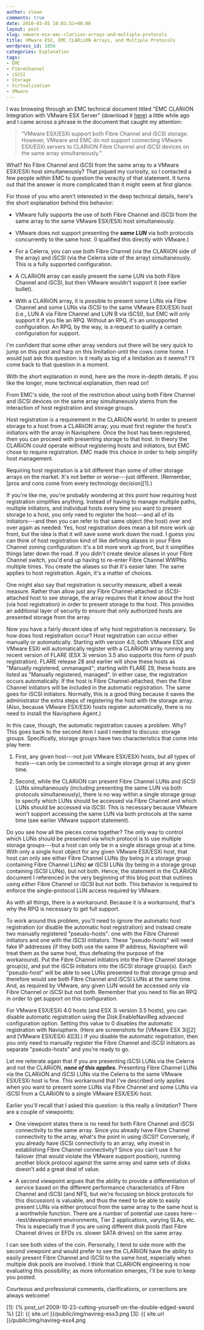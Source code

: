 ```yaml
---
author: slowe
comments: true
date: 2010-03-05 10:01:51+00:00
layout: post
slug: vmware-esx-emc-clariion-arrays-and-multiple-protocols
title: VMware ESX, EMC CLARiiON Arrays, and Multiple Protocols
wordpress_id: 1856
categories: Explanation
tags:
- EMC
- FibreChannel
- iSCSI
- Storage
- Virtualization
- VMware
---
```


I was browsing through an EMC technical document titled "EMC CLARiiON Integration with VMware ESX Server" (download it [here](http://www.emc.com/collateral/hardware/white-papers/h1416-emc-clariion-intgtn-vmware-wp.pdf)) a little while ago and I came across a phrase in the document that caught my attention:

>"VMware ESX/ESXi support both Fibre Channel and iSCSI storage. However, VMware and EMC do not support connecting VMware ESX/ESXi servers to CLARiiON Fibre Channel and iSCSI devices on the same array simultaneously."

What? No Fibre Channel and iSCSI from the same array to a VMware ESX/ESXi host simultaneously? That piqued my curiosity, so I contacted a few people within EMC to question the veracity of that statement. It turns out that the answer is more complicated than it might seem at first glance.

For those of you who aren't interested in the deep technical details, here's the short explanation behind this behavior:

* VMware fully supports the use of both Fibre Channel and iSCSI from the same array to the same VMware ESX/ESXi host simultaneously.

* VMware does not support presenting the **_same LUN_** via both protocols concurrently to the same host. (I qualified this directly with VMware.)

* For a Celerra, you can use both Fibre Channel (via the CLARiiON side of the array) and iSCSI (via the Celerra side of the array) simultaneously. This is a fully supported configuration.

* A CLARiiON array can easily present the same LUN via both Fibre Channel and iSCSI, but then VMware wouldn't support it (see earlier bullet).

* With a CLARiiON array, it is possible to present some LUNs via Fibre Channel and some LUNs via iSCSI to the same VMware ESX/ESXi host (i.e., LUN A via Fibre Channel and LUN B via iSCSI), but EMC will only support it if you file an RPQ. Without an RPQ, it's an unsupported configuration. An RPQ, by the way, is a request to qualify a certain configuration for support.

I'm confident that some other array vendors out there will be very quick to jump on this post and harp on this limitation until the cows come home. I would just ask this question: is it really as big of a limitation as it seems? I'll come back to that question in a moment.

With the short explanation in mind, here are the more in-depth details. If you like the longer, more technical explanation, then read on!

From EMC's side, the root of the restriction about using both Fibre Channel and iSCSI devices on the same array simultaneously stems from the interaction of host registration and storage groups.

Host registration is a requirement in the CLARiiON world. In order to present storage to a host from a CLARiiON array, you must first register the host's initiators with the array in Navisphere. Once the host has been registered, then you can proceed with presenting storage to that host. In theory the CLARiiON could operate without registering hosts and initiators, but EMC chose to require registration. EMC made this choice in order to help simplify host management.

Requiring host registration is a bit different than some of other storage arrays on the market. It's not better or worse---just different. (Remember, [pros and cons come from every technology decision][1].)

If you're like me, you're probably wondering at this point how requiring host registration simplifies anything. Instead of having to manage multiple paths, multiple initiators, and individual hosts every time you want to present storage to a host, you only need to register the host---and all of its initiators---and then you can refer to that same object (the host) over and over again as needed. Yes, host registration does mean a bit more work up front, but the idea is that it will save some work down the road. I guess you can think of host registration kind of like defining aliases in your Fibre Channel zoning configuration: it's a bit more work up front, but it simplifies things later down the road. If you didn't create device aliases in your Fibre Channel switch, you'd end up having to re-enter Fibre Channel WWPNs multiple times. You create the aliases so that it's easier later. The same applies to host registration. Again, it's a matter of choices.

One might also say that registration is security measure, albeit a weak measure. Rather than allow just any Fibre Channel-attached or iSCSI-attached host to see storage, the array requires that it _know_ about the host (via host registration) in order to present storage to the host. This provides an additional layer of security to ensure that only authorized hosts are presented storage from the array.

Now you have a fairly decent idea of why host registration is necessary. So how does host registration occur? Host registration can occur either manually or automatically. Starting with version 4.0, both VMware ESX and VMware ESXi will automatically register with a CLARiiON array running any recent version of FLARE (ESX 3i version 3.5 also supports this form of push registration). FLARE release 28 and earlier will show these hosts as "Manually registered, unmanaged"; starting with FLARE 29, these hosts are listed as "Manually registered, managed". In either case, the registration occurs automatically. If the host is Fibre Channel-attached, then the Fibre Channel initiators will be included in the automatic registration. The same goes for iSCSI initiators. Normally, this is a good thing because it saves the administrator the extra steps of registering the host with the storage array. (Also, because VMware ESX/ESXi hosts register automatically, there is no need to install the Navisphere Agent.)

In this case, though, the automatic registration causes a problem. Why? This goes back to the second item I said I needed to discuss: storage groups. Specifically, storage groups have two characteristics that come into play here:

1. First, any given host---not just VMware ESX/ESXi hosts, but all types of hosts---can only be connected to a single storage group at any given time.

2. Second, while the CLARiiON can present Fibre Channel LUNs and iSCSI LUNs simultaneously (including presenting the same LUN via both protocols simultaneously), there is no way within a single storage group to specify which LUNs should be accessed via Fibre Channel and which LUNs should be accessed via iSCSI. This is necessary because VMware won't support accessing the same LUN via both protocols at the same time (see earlier VMware support statement).

Do you see how all the pieces come together? The only way to control which LUNs should be presented via which protocol is to use multiple storage groups---but a host can only be in a single storage group at a time. With only a single host object for any given VMware ESX/ESXi host, that host can only see either Fibre Channel LUNs (by being in a storage group containing Fibre Channel LUNs) **or** iSCSI LUNs (by being in a storage group containing iSCSI LUNs), but not both. Hence, the statement in the CLARiiON document I referenced in the very beginning of this blog post that outlines using _either_ Fibre Channel or iSCSI but not both. This behavior is required to enforce the single-protocol LUN access required by VMware.

As with all things, there is a workaround. Because it is a workaround, that's why the RPQ is necessary to get full support.

To work around this problem, you'll need to ignore the automatic host registration (or disable the automatic host registration) and instead create two manually registered "pseudo-hosts": one with the Fibre Channel initiators and one with the iSCSI initiators. These "pseudo-hosts" will need fake IP addresses (if they both use the same IP address, Navisphere will treat them as the same host, thus defeating the purpose of the workaround). Put the Fibre Channel initiators into the Fibre Channel storage group(s), and put the iSCSI initiators into the iSCSI storage group(s). Each "pseudo-host" will be able to see LUNs presented to that storage group and therefore would see both Fibre Channel and iSCSI LUNs at the same time. And, as required by VMware, any given LUN would be accessed only via Fibre Channel or iSCSI but not both. Remember that you need to file an RPQ in order to get support on this configuration.

For VMware ESX/ESXi 4.0 hosts (and ESX 3i version 3.5 hosts), you can disable automatic registration using the Disk.EnableNaviReg advanced configuration option. Setting this value to 0 disables the automatic registration with Navisphere. (Here are screenshots for [VMware ESX 3i][2] and [VMware ESX/ESXi 4][3].) If you disable the automatic registration, then you only need to manually register the Fibre Channel and iSCSI initiators as separate "pseudo-hosts" and you're ready to go.

Let me reiterate again that if you are presenting iSCSI LUNs via the Celerra and not the CLARiiON, **_none of this applies._** Presenting Fibre Channel LUNs via the CLARiiON and iSCSI LUNs via the Celerra to the same VMware ESX/ESXi host is fine. This workaround that I've described only applies when you want to present some LUNs via Fibre Channel and some LUNs via iSCSI from a CLARiiON to a single VMware ESX/ESXi host.

Earlier you'll recall that I asked this question: is this really a limitation? There are a couple of viewpoints:

* One viewpoint states there is no need for both Fibre Channel and iSCSI connectivity to the same array. Since you already have Fibre Channel connectivity to the array, what's the point in using iSCSI? Conversely, if you already have iSCSI connectivity to an array, why invest in establishing Fibre Channel connectivity? Since you can't use it for failover (that would violate the VMware support position), running another block protocol against the same array and same sets of disks doesn't add a great deal of value.

* A second viewpoint argues that the ability to provide a differentiation of service based on the different performance characteristics of Fibre Channel and iSCSI (and NFS, but we're focusing on block protocols for this discussion) is valuable, and thus the need to be able to easily present LUNs via either protocol from the same array to the same host is a worthwhile function. There are a number of potential use cases here---test/development environments, Tier 2 applications, varying SLAs, etc. This is especially true if you are using different disk pools (fast Fibre Channel drives or EFDs vs. slower SATA drives) on the same array.

I can see both sides of the coin. Personally, I tend to side more with the second viewpoint and would prefer to see the CLARiiON have the ability to easily present Fibre Channel and iSCSI to the same host, especially when multiple disk pools are involved. I think that CLARiiON engineering is now evaluating this possibility; as more information emerges, I'll be sure to keep you posted.

Courteous and professional comments, clarifications, or corrections are always welcome!

[1]: {% post_url 2009-10-23-cutting-yourself-on-the-double-edged-sword %}
[2]: {{ site.url }}/public/img/navireg-esx3.png
[3]: {{ site.url }}/public/img/navireg-esx4.png
